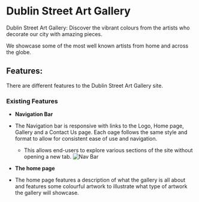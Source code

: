 # Dublin Street Art Gallery

Dublin Street Art Gallery: 
Discover the vibrant colours from the artists who decorate our city with amazing pieces.

We showcase some of the most well known artists from home and across the globe.

## Features: 

There are different features to the Dublin Street Art Gallery site.

### Existing Features

- __Navigation Bar__

- The Navigation bar is responsive with links to the Logo, Home page, Gallery and a Contact Us page. Each oage follows the same style and format to allow for consistent ease of use and navigation. 

  - This allows end-users to explore various sections of the site without opening a new tab.
  ![Nav Bar](https://micdr93.github.io/dublinstreetartp1/assets/images/DublinStreetArtGalleryNavBar.png)

- __The home page__

- The home page features a description of what the gallery is all about and features some colourful artwork to illustrate what type of artwork the gallery will showcase.






